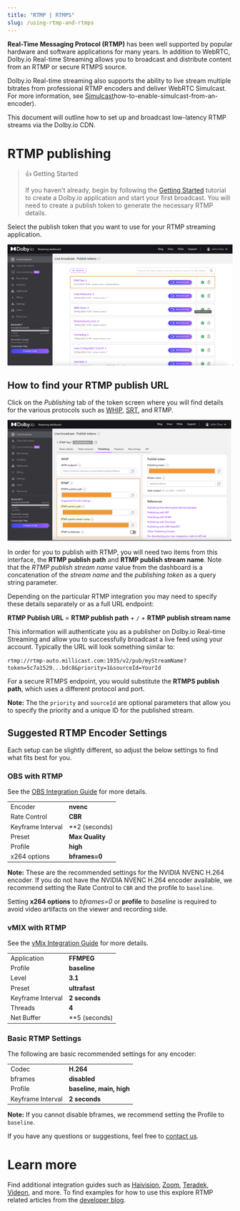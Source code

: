 ```yaml
---
title: "RTMP | RTMPS"
slug: /using-rtmp-and-rtmps
---
```

**Real-Time Messaging Protocol (RTMP)** has been well supported by popular hardware and software applications for many years. In addition to WebRTC, Dolby.io Real-time Streaming allows you to broadcast and distribute content from an RTMP or secure RTMPS source.

Dolby.io Real-time streaming also supports the ability to live stream multiple bitrates from professional RTMP encoders and deliver WebRTC Simulcast. For more information, see [Simulcast](/millicast/distribution/using-webrtc-simulcast.md)how-to-enable-simulcast-from-an-encoder).

This document will outline how to set up and broadcast low-latency RTMP streams via the Dolby.io CDN.

# RTMP publishing

> 👍 Getting Started
> 
> If you haven't already, begin by following the [Getting Started](/millicast/introduction-to-streaming-apis.md) tutorial to create a Dolby.io application and start your first broadcast. You will need to create a publish token to generate the necessary RTMP details.

Select the publish token that you want to use for your RTMP streaming application.


![](../assets/img/rtmp_publish_token.png)



## How to find your RTMP publish URL

Click on the _Publishing_ tab of the token screen where you will find details for the various protocols such as [WHIP](/millicast/broadcast/webrtc-whip.md), [SRT](/millicast/broadcast/using-srt.md), and RTMP.


![](../assets/img/rtmp_publish_url.png)



In order for you to publish with RTMP, you will need two items from this interface, the **RTMP publish path** and **RTMP publish stream name**. Note that the _RTMP publish stream name_ value from the dashboard is a concatenation of the _stream name_ and the _publishing token_ as a query string parameter.

Depending on the particular RTMP integration you may need to specify these details separately or as a full URL endpoint:

<div style={{marginLeft: "20px"}}>

**RTMP Publish URL** = **RTMP publish path** + `/` + **RTMP publish stream name**

</div>

This information will authenticate you as a publisher on Dolby.io Real-time Streaming and allow you to successfully broadcast a live feed using your account.  Typically the URL will look something similar to:

```
rtmp://rtmp-auto.millicast.com:1935/v2/pub/myStreamName?token=5c7a1529...bdc8&priority=1&sourceId=YourId
```

For a secure RTMPS endpoint, you would substitute the **RTMPS publish path**, which uses a different protocol and port.

**Note:** The the `priority` and `sourceId` are optional parameters that allow you to specify the priority and a unique ID for the published stream.

## Suggested RTMP Encoder Settings

Each setup can be slightly different, so adjust the below settings to find what fits best for you.

### OBS with RTMP

See the [OBS Integration Guide](/millicast/software-encoders/using-obs.md) for more details.

|                   |                 |
| :---------------- | :-------------- |
| Encoder           | **nvenc**       |
| Rate Control      | **CBR**         |
| Keyframe Interval | **2 (seconds) |
| Preset            | **Max Quality** |
| Profile           | **high**        |
| x264 options      | **bframes=0**   |

**Note:** These are the recommended settings for the NVIDIA NVENC H.264 encoder. If you do not have the NVIDIA NVENC H.264 encoder available, we recommend setting the Rate Control to `CBR` and the profile to `baseline`. 

Setting **x264 options** to _bframes=0_ or **profile** to _baseline_ is required to avoid video artifacts on the viewer and recording side.

### vMIX with RTMP

See the [vMix Integration Guide](/millicast/software-encoders/broadcasting-with-vmix.md) for more details.

|                   |                 |
| :---------------- | :-------------- |
| Application       | **FFMPEG**      |
| Profile           | **baseline**    |
| Level             | **3.1**         |
| Preset            | **ultrafast**   |
| Keyframe Interval | **2 seconds**   |
| Threads           | **4**           |
| Net Buffer        | **5 (seconds) |

### Basic RTMP Settings

The following are basic recommended settings for any encoder:

|                   |                          |
| :---------------- | :----------------------- |
| Codec             | **H.264**                |
| bframes           | **disabled**             |
| Profile           | **baseline, main, high** |
| Keyframe Interval | **2 seconds**            |

**Note:** If you cannot disable bframes, we recommend setting the Profile to `baseline`.

If you have any questions or suggestions, feel free to [contact us](https://support.dolby.io/?_gl=1*1bfsqox*_ga*MTExNDIzMDc0OC4xNjgzNTY3ODk2*_ga_CTSBFC56JT*MTY4OTAwNDAwMS4yOS4xLjE2ODkwMTEwMjYuMC4wLjA.).

# Learn more

Find additional integration guides such as [Haivision](/millicast/hardware-encoders/using-haivision-kb-encoder.md), [Zoom](/millicast/software-encoders/broadcasting-jitsi-or-zoom-meetings.md), [Teradek](/millicast/hardware-encoders/broadcasting-teradek-vidiu.md), [Videon](/millicast/hardware-encoders/videon.md), and more. To find examples for how to use this explore RTMP related articles from the [developer blog](https://dolby.io/blog/tag/rtmp/).




